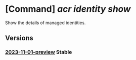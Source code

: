 # [Command] _acr identity show_

Show the details of managed identities.

## Versions

### [2023-11-01-preview](/Resources/mgmt-plane/L3N1YnNjcmlwdGlvbnMve30vcmVzb3VyY2Vncm91cHMve30vcHJvdmlkZXJzL21pY3Jvc29mdC5jb250YWluZXJyZWdpc3RyeS9yZWdpc3RyaWVzL3t9/2023-11-01-preview.xml) **Stable**

<!-- mgmt-plane /subscriptions/{}/resourcegroups/{}/providers/microsoft.containerregistry/registries/{} 2023-11-01-preview identity -->
